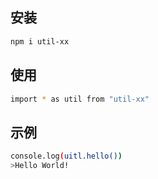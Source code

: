## 安装
```sh
npm i util-xx
```

## 使用
```sh
import * as util from "util-xx"
```

## 示例
```sh
console.log(uitl.hello())
>Hello World!
```
